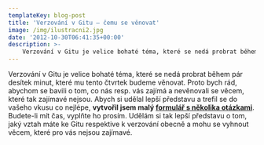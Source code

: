 ```yaml
---
templateKey: blog-post
title: 'Verzování v Gitu – čemu se věnovat'
image: /img/ilustracni2.jpg
date: '2012-10-30T06:41:35+00:00'
description: >-
    Verzování v Gitu je velice bohaté téma, které se nedá probrat během pár desítek minut, které mu tento čtvrtek budeme věnovat. Proto bych rád, abychom se bavili o tom, co nás resp. vás zajímá...
---
```

Verzování v Gitu je velice bohaté téma, které se nedá probrat během pár desítek minut, které mu tento čtvrtek budeme věnovat. Proto bych rád, abychom se bavili o tom, co nás resp. vás zajímá a nevěnovali se věcem, které tak zajímavé nejsou. Abych si udělal lepší představu a trefil se do vašeho vkusu co nejlépe, **vytvořil jsem malý [formulář s několika otázkami](https://docs.google.com/a/edgedesign.cz/spreadsheet/viewform?formkey=dHFkdTIxaDNDT2NkU21wRlJFUzB2UWc6MQ "Malý průzkum pro Čtvrtkon týkající se verzování v Gitu")**. Budete-li mít čas, vyplňte ho prosím. Udělám si tak lepší představu o tom, jaký vztah máte ke Gitu respektive k verzování obecně a mohu se vyhnout věcem, které pro vás nejsou zajímavé.